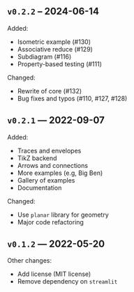## `v0.2.2` – 2024-06-14

Added:

- Isometric example (#130)
- Associative reduce (#129)
- Subdiagram (#116)
- Property-based testing (#111)

Changed:

- Rewrite of core (#132)
- Bug fixes and typos (#110, #127, #128)

## `v0.2.1` — 2022-09-07

Added:

- Traces and envelopes
- TikZ backend
- Arrows and connections
- More examples (e.g, Big Ben)
- Gallery of examples
- Documentation

Changed:

- Use `planar` library for geometry
- Major code refactoring

## `v0.1.2` — 2022-05-20

Other changes:

- Add license (MIT license)
- Remove dependency on `streamlit`
